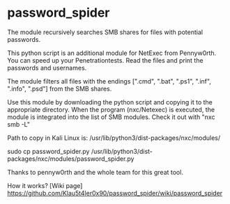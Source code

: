 # password_spider
The module recursively searches SMB shares for files with potential passwords.

This python script is an additional module for NetExec from Pennyw0rth.
You can speed up your Penetrationtests. Read the files and print the passwords and usernames.

The module filters all files with the endings [".cmd", ".bat", ".ps1", ".inf", ".info", ".psd"] from the SMB shares.

Use this module by downloading the python script and copying it to the appropriate directory.
When the program (nxc/Netexec) is executed, the module is integrated into the list of SMB modules. Check it out with "nxc smb -L"

Path to copy in Kali Linux is: /usr/lib/python3/dist-packages/nxc/modules/

sudo cp password_spider.py /usr/lib/python3/dist-packages/nxc/modules/password_spider.py

Thanks to pennyw0rth and the whole team for this great tool.

How it works? [Wiki page] https://github.com/Klau5t4ler0x90/password_spider/wiki/password_spider
